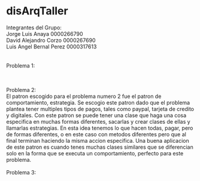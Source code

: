 # disArqTaller
Integrantes del Grupo: <br />
Jorge Luis Anaya 0000266790 <br />
David Alejandro Corzo 0000267690  <br />
Luis Angel Bernal Perez 0000317613 <br />
<br />
<br />
Problema 1: <br />


<br />
<br />
Problema 2: <br />
El patron escogido para el problema numero 2 fue el patron de comportamiento, estrategia.
Se escogio este patron dado que el problema plantea tener multiples tipos de pagos, tales como paypal, tarjeta de credito y digitales.
Con este patron se puede tener una clase que haga una cosa especifica en muchas formas diferentes, sacarlas y crear clases de ellas y 
llamarlas estrategias. En esta idea tenemos lo que hacen todas, pagar, pero de formas diferentes, o en este caso con metodos diferentes pero que
al final terminan haciendo la misma accion especifica. Una buena aplicacion de este patron es cuando tenes muchas clases similares que se diferencian 
solo en la forma que se executa un comportamiento, perfecto para este problema.


<br />
<br />
Problema 3: <br />
